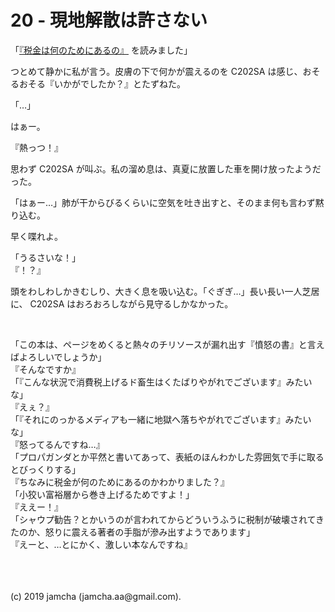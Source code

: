 

# 20 - 現地解散は許さない

「[『税金は何のためにあるの』](https://www.jichiken.jp/book/9784880376943/) を読みました」  

つとめて静かに私が言う。皮膚の下で何かが震えるのを C202SA は感じ、おそるおそる『いかがでしたか？』とたずねた。

「…」

はぁー。

『熱っつ！』

思わず C202SA が叫ぶ。私の溜め息は、真夏に放置した車を開け放ったようだった。

「はぁー…」肺が干からびるくらいに空気を吐き出すと、そのまま何も言わず黙り込む。

早く喋れよ。

「うるさいな！」  
『！？』

頭をわしわしかきむしり、大きく息を吸い込む。「ぐぎぎ…」長い長い一人芝居に、 C202SA はおろおろしながら見守るしかなかった。

<br>

「この本は、ページをめくると熱々のチリソースが漏れ出す『憤怒の書』と言えばよろしいでしょうか」  
『そんなですか』  
「『こんな状況で消費税上げるド畜生はくたばりやがれでございます』みたいな」  
『えぇ？』  
「『それにのっかるメディアも一緒に地獄へ落ちやがれでございます』みたいな」  
『怒ってるんですね…』  
「プロパガンダとか平然と書いてあって、表紙のほんわかした雰囲気で手に取るとびっくりする」  
『ちなみに税金が何のためにあるのかわかりました？』  
「小狡い富裕層から巻き上げるためですよ！」  
『ええー！』  
「シャウプ勧告？とかいうのが言われてからどういうふうに税制が破壊されてきたのか、怒りに震える著者の手脂が滲み出すようであります」  
『えーと、…とにかく、激しい本なんですね』

<br>




<br>
<br>
(c) 2019 jamcha (jamcha.aa@gmail.com).


